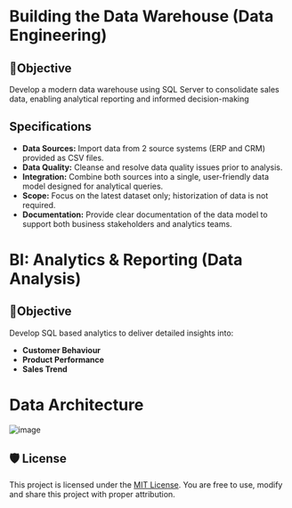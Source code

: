 # Building the Data Warehouse (Data Engineering)

## 🔗Objective

Develop a modern data warehouse using SQL Server to consolidate sales data, enabling analytical reporting and informed decision-making

## Specifications

- **Data Sources:** Import data from 2 source systems (ERP and CRM) provided as CSV files.
- **Data Quality:** Cleanse and resolve data quality issues prior to analysis.
- **Integration:** Combine both sources into a single, user-friendly data model designed for analytical queries.
- **Scope:** Focus on the latest dataset only; historization of data is not required.
- **Documentation:** Provide clear documentation of the data model to support both business stakeholders and analytics teams.

# BI: Analytics & Reporting (Data Analysis)

## 🔗Objective

Develop SQL based analytics to deliver detailed insights into:

- **Customer Behaviour**
- **Product Performance**
- **Sales Trend**

# Data Architecture

![image](https://github.com/user-attachments/assets/2ea0c3c9-f29b-4bc4-b86b-6fb09ebd76db)


## 🛡️ License
This project is licensed under the [MIT License](LICENSE). You are free to use, modify and share this project with proper attribution.

